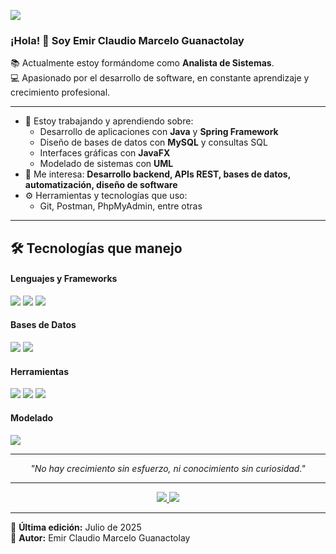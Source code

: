![](https://komarev.com/ghpvc/?username=EmirGuanactolay)

### ¡Hola! 👋 Soy Emir Claudio Marcelo Guanactolay

📚 Actualmente estoy formándome como **Analista de Sistemas**.  
💻 Apasionado por el desarrollo de software, en constante aprendizaje y crecimiento profesional.

---

- 🔭 Estoy trabajando y aprendiendo sobre:
  - Desarrollo de aplicaciones con **Java** y **Spring Framework**
  - Diseño de bases de datos con **MySQL** y consultas SQL
  - Interfaces gráficas con **JavaFX**
  - Modelado de sistemas con **UML**
- 🧠 Me interesa: **Desarrollo backend, APIs REST, bases de datos, automatización, diseño de software**
- ⚙️ Herramientas y tecnologías que uso:
  - Git, Postman, PhpMyAdmin, entre otras

---

## 🛠️ Tecnologías que manejo

<h4>Lenguajes y Frameworks</h4>
<span>
  <img src="https://img.shields.io/badge/Java-ED8B00?style=for-the-badge&logo=java&logoColor=white">
  <img src="https://img.shields.io/badge/Spring-6DB33F?style=for-the-badge&logo=spring&logoColor=white">
  <img src="https://img.shields.io/badge/JavaFX-3873AA?style=for-the-badge&logo=java&logoColor=white">
</span>

<h4>Bases de Datos</h4>
<span>
  <img src="https://img.shields.io/badge/MySQL-00758F?style=for-the-badge&logo=mysql&logoColor=white">
  <img src="https://img.shields.io/badge/SQL-4479A1?style=for-the-badge&logo=sqlite&logoColor=white">
</span>

<h4>Herramientas</h4>
<span>
  <img src="https://img.shields.io/badge/Git-F05032?style=for-the-badge&logo=git&logoColor=white">
  <img src="https://img.shields.io/badge/Postman-FF6C37?style=for-the-badge&logo=postman&logoColor=white">
  <img src="https://img.shields.io/badge/PhpMyAdmin-F37623?style=for-the-badge&logo=phpmyadmin&logoColor=white">
</span>

<h4>Modelado</h4>
<span>
  <img src="https://img.shields.io/badge/UML-1B4F72?style=for-the-badge&logo=uml&logoColor=white">
</span>

---

<p align="center">
  <i>"No hay crecimiento sin esfuerzo, ni conocimiento sin curiosidad."</i>
</p>

---

<!-- Puedes agregar tus redes aquí -->
<p align="center">
  <a target="_blank" href="mailto:tucorreo@example.com">
    <img src="https://img.shields.io/badge/-Gmail-D14836?style=for-the-badge&logo=Gmail&logoColor=white">
  </a>
  <a target="_blank" href="https://www.linkedin.com/in/tu-linkedin">
    <img src="https://img.shields.io/badge/-LinkedIn-0077B5?style=for-the-badge&logo=Linkedin&logoColor=white">
  </a>
</p>

---

🎯 **Última edición:** Julio de 2025  
👤 **Autor:** Emir Claudio Marcelo Guanactolay
